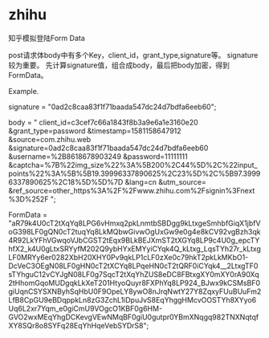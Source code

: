 ﻿# zhihu
 知乎模拟登陆Form Data


post请求体body中有多个Key，client_id，grant_type,signature等。
signature较为重要。
先计算signature值，组合成body，最后把body加密，得到FormData。

Example.

signature = "0ad2c8caa83f1f71baada547dc24d7bdfa6eeb60";


body = "
client_id=c3cef7c66a1843f8b3a9e6a1e3160e20
&grant_type=password
&timestamp=1581158647912
&source=com.zhihu.web
&signature=0ad2c8caa83f1f71baada547dc24d7bdfa6eeb60
&username=%2B8618678903249
&password=11111111
&captcha=%7B%22img_size%22%3A%5B200%2C44%5D%2C%22input_points%22%3A%5B%5B19.39996337890625%2C23%5D%2C%5B97.39996337890625%2C18%5D%5D%7D
&lang=cn
&utm_source=
&ref_source=other_https%3A%2F%2Fwww.zhihu.com%2Fsignin%3Fnext%3D%252F
";


FormData = "aR79k4U0cT2tXqYq8LPG6vHmxq2pkLnmtbSBDgg9kLtxgeSmhbfGiqX1jbfVoG398LF0gQN0cT2tuqYq8LkMQbwGivwOgUxGw9e0g4e8kCV92vgBzh3qk4R92LkYFhVGwqoVJbCGST2tEqx9BLkBEJXmST2tXGYq8LP9c4U0g_epcTYhfX2_k4U0gLtxSRYyfM202Q9ybHYxEMYyiCYqk4Q_kLtxg_LqsTYh27r_kLtxgLF0MRYy6er0282XbH20XHY0Pv9qkLP1cLF0zXe0c79hkT2pkLkMKbO1-DcVeC3OEgN08LF0gHN0cT2tXCYq8LPqeHN0cT2tQRF0iCYqk4__2LtxgTF0sTYhguC12vCYJgN08LF0g7SqcT2tXqYhZUS8eDC8FBtxgXY0mXY0rA90Xq2tHhomGqoMUDgqkLkXeT201HtyoQuyr8FXPhYq8LP924_BJwx9kCSMsBF0giUqnCSYSXNByhSqHbU0F9OpeLY8ywO8nJrqNwtY27Y8ZqxyFUuBUuFm2LfB8CpGU9eBDqppkLn8zG3ZchL1iDpuJvS8EqYhggHMcvOOSTYh8XYyo6Uq6L2xr7Yqm_e0giCmU9VOgcO1KBF0g6HM-GVO2wxMEqYhgDCKevgVEwNMqBF0giU0gutpr0YBmXNqgq982TNXNqtqfXY8SQr8o8SYFq28EqYhHqeVebSYDrS8";







